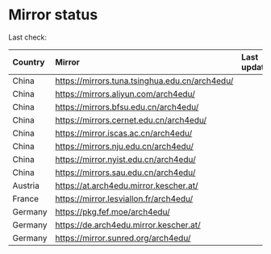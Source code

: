 <script src="./time.js"></script>
# Mirror status
Last check: <script type="text/javascript">localize(1706790682.821843);</script>

|Country|Mirror|Last update|
|:------|:-----|:----------|
|China|https://mirrors.tuna.tsinghua.edu.cn/arch4edu/|<script type="text/javascript">localize(1706769131);</script>|
|China|https://mirrors.aliyun.com/arch4edu/|<script type="text/javascript">localize(1706769131);</script>|
|China|https://mirrors.bfsu.edu.cn/arch4edu/|<script type="text/javascript">localize(1706769131);</script>|
|China|https://mirrors.cernet.edu.cn/arch4edu/|<script type="text/javascript">localize(1706769131);</script>|
|China|https://mirror.iscas.ac.cn/arch4edu/|<script type="text/javascript">localize(1706769131);</script>|
|China|https://mirrors.nju.edu.cn/arch4edu/|<script type="text/javascript">localize(1706725561);</script>|
|China|https://mirror.nyist.edu.cn/arch4edu/|<script type="text/javascript">localize(1706769131);</script>|
|China|https://mirrors.sau.edu.cn/arch4edu/|<script type="text/javascript">localize(1706769131);</script>|
|Austria|https://at.arch4edu.mirror.kescher.at/|<script type="text/javascript">localize(1706769131);</script>|
|France|https://mirror.lesviallon.fr/arch4edu/|<script type="text/javascript">localize(1706769131);</script>|
|Germany|https://pkg.fef.moe/arch4edu/|<script type="text/javascript">localize(1706769131);</script>|
|Germany|https://de.arch4edu.mirror.kescher.at/|<script type="text/javascript">localize(1706769131);</script>|
|Germany|https://mirror.sunred.org/arch4edu/|<script type="text/javascript">localize(1706769131);</script>|

<script src="./tablefilter/tablefilter.js"></script>
<script src="./table.js"></script>